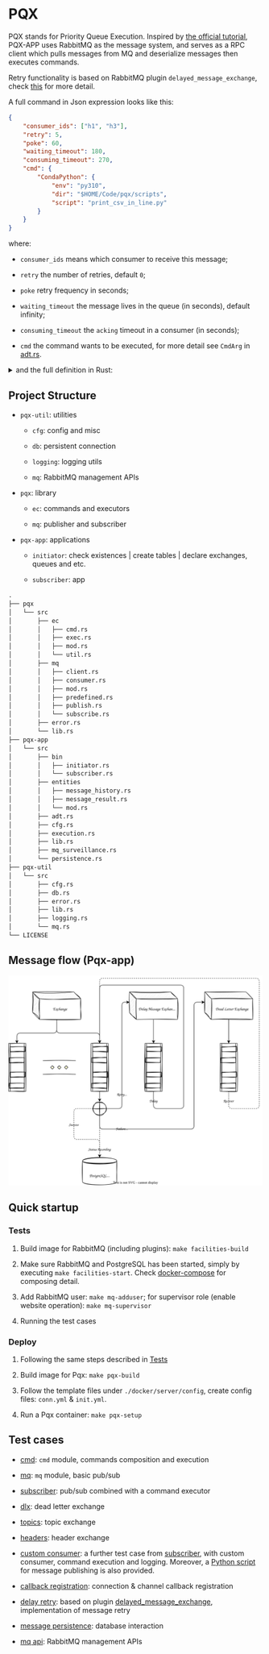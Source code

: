 # PQX

PQX stands for Priority Queue Execution. Inspired by [the official tutorial](https://www.rabbitmq.com/tutorials/tutorial-six-python.html), PQX-APP uses RabbitMQ as the message system, and serves as a RPC client which pulls messages from MQ and deserialize messages then executes commands.

Retry functionality is based on RabbitMQ plugin `delayed_message_exchange`, check [this](https://github.com/rabbitmq/rabbitmq-delayed-message-exchange) for more detail.

A full command in Json expression looks like this:

```json
{
    "consumer_ids": ["h1", "h3"],
    "retry": 5,
    "poke": 60,
    "waiting_timeout": 180,
    "consuming_timeout": 270,
    "cmd": {
        "CondaPython": {
            "env": "py310",
            "dir": "$HOME/Code/pqx/scripts",
            "script": "print_csv_in_line.py"
        }
    }
}
```

where:

- `consumer_ids` means which consumer to receive this message;

- `retry` the number of retries, default `0`;

- `poke` retry frequency in seconds;

- `waiting_timeout` the message lives in the queue (in seconds), default infinity;

- `consuming_timeout` the `acking` timeout in a consumer (in seconds);

- `cmd` the command wants to be executed, for more detail see `CmdArg` in [adt.rs](./pqx/src/ec/cmd.rs).

<details>
<summary>and the full definition in Rust:</summary>

```rs
pub struct Command {
    pub consumer_ids: Vec<String>,
    pub retry: Option<u8>,
    pub poke: Option<u16>,
    pub waiting_timeout: Option<u32>,
    pub consuming_timeout: Option<u32>,
    pub cmd: CmdArg,
}

pub enum CmdArg {
    Ping {
        addr: String,
    },
    Bash {
        cmd: Vec<String>,
    },
    Ssh {
        ip: String,
        user: String,
        cmd: Vec<String>,
    },
    Sshpass {
        ip: String,
        user: String,
        pass: String,
        cmd: Vec<String>,
    },
    CondaPython {
        env: String,
        dir: String,
        script: String,
    },
    DockerExec {
        container: String,
        cmd: Vec<String>,
    },
}
```

</details>

## Project Structure

- `pqx-util`: utilities

  - `cfg`: config and misc

  - `db`: persistent connection

  - `logging`: logging utils

  - `mq`: RabbitMQ management APIs

- `pqx`: library

  - `ec`: commands and executors

  - `mq`: publisher and subscriber

- `pqx-app`: applications

  - `initiator`: check existences | create tables | declare exchanges, queues and etc.

  - `subscriber`: app

```txt
.
├── pqx
│   └── src
│       ├── ec
│       │   ├── cmd.rs
│       │   ├── exec.rs
│       │   ├── mod.rs
│       │   └── util.rs
│       ├── mq
│       │   ├── client.rs
│       │   ├── consumer.rs
│       │   ├── mod.rs
│       │   ├── predefined.rs
│       │   ├── publish.rs
│       │   └── subscribe.rs
│       ├── error.rs
│       └── lib.rs
├── pqx-app
│   └── src
│       ├── bin
│       │   ├── initiator.rs
│       │   └── subscriber.rs
│       ├── entities
│       │   ├── message_history.rs
│       │   ├── message_result.rs
│       │   └── mod.rs
│       ├── adt.rs
│       ├── cfg.rs
│       ├── execution.rs
│       ├── lib.rs
│       ├── mq_surveillance.rs
│       └── persistence.rs
├── pqx-util
│   └── src
│       ├── cfg.rs
│       ├── db.rs
│       ├── error.rs
│       ├── lib.rs
│       ├── logging.rs
│       └── mq.rs
└── LICENSE
```

## Message flow (Pqx-app)

![app](./app.svg)

## Quick startup

### Tests

1. Build image for RabbitMQ (including plugins): `make facilities-build`

1. Make sure RabbitMQ and PostgreSQL has been started, simply by executing `make facilities-start`. Check [docker-compose](./docker/facilities/docker-compose.yml) for composing detail.

1. Add RabbitMQ user: `make mq-adduser`; for supervisor role (enable website operation): `make mq-supervisor`

1. Running the test cases

### Deploy

1. Following the same steps described in [Tests](#tests)

1. Build image for Pqx: `make pqx-build`

1. Follow the template files under `./docker/server/config`, create config files: `conn.yml` & `init.yml`.

1. Run a Pqx container: `make pqx-setup`

## Test cases

- [cmd](./pqx/tests/test_cmd.rs): `cmd` module, commands composition and execution

- [mq](./pqx/tests/test_mq.rs): `mq` module, basic pub/sub

- [subscriber](./pqx/tests/test_subscriber.rs): pub/sub combined with a command executor

- [dlx](./pqx/tests/test_dlx.rs): dead letter exchange

- [topics](./pqx/tests/test_topics.rs): topic exchange

- [headers](./pqx/tests/test_headers.rs): header exchange

- [custom consumer](./pqx/tests/test_consumer.rs): a further test case from [subscriber](./pqx/tests/test_subscriber.rs), with custom consumer, command execution and logging. Moreover, a [Python script](./scripts/test_consumer_pub.py) for message publishing is also provided.

- [callback registration](./pqx/tests/test_callback.rs): connection & channel callback registration

- [delay retry](./pqx/tests/test_retry.rs): based on plugin [delayed_message_exchange](https://github.com/rabbitmq/rabbitmq-delayed-message-exchange), implementation of message retry

- [message persistence](./pqx-app/tests/test_persistence.rs): database interaction

- [mq api](./pqx-util/tests/test_mq.rs): RabbitMQ management APIs
